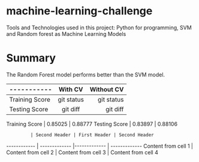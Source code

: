 # machine-learning-challenge

Tools and Technologies used in this project: Python for programming, SVM and Random forest as Machine Learning Models 
 
# Summary

The Random Forest model performs better than the SVM model.


| -----------  |   With CV      | Without CV    |
| :---         |     :---:      |          ---: |
| Training Score | git status     | git status    |
| Testing Score  | git diff       | git diff      |



 
Training Score | 0.85025 | 0.88777
Testing Score | 0.83897 | 0.88106


             | Second Header | First Header | Second Header
------------ | ------------- |------------- | ------------- 
Content from cell 1 | Content from cell 2 | Content from cell 3 | Content from cell 4
